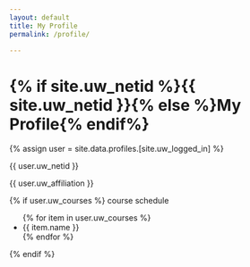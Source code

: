 ```yaml
---
layout: default
title: My Profile
permalink: /profile/

---
```


<h1>{% if site.uw_netid %}{{ site.uw_netid }}{% else %}My Profile{% endif%}</h1>

{% assign user = site.data.profiles.[site.uw_logged_in] %}

{{ user.uw_netid }}

{{ user.uw_affiliation }}

{% if user.uw_courses %}
course schedule
<ul>
    {% for item in user.uw_courses %}
    <li>{{ item.name }}</li>
    {% endfor %}
</ul>
{% endif %}

